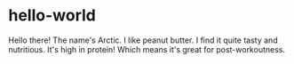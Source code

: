 # hello-world

Hello there!
The name's Arctic. I like peanut butter. I find it quite tasty and nutritious. It's high in protein! Which means it's great for post-workoutness. 
